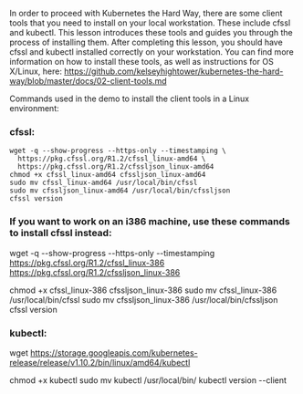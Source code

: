 In order to proceed with Kubernetes the Hard Way, there are some client tools that you need to install on your local workstation. These include cfssl and kubectl. This lesson introduces these tools and guides you through the process of installing them. After completing this lesson, you should have cfssl and kubectl installed correctly on your workstation.
You can find more information on how to install these tools, as well as instructions for OS X/Linux, here: https://github.com/kelseyhightower/kubernetes-the-hard-way/blob/master/docs/02-client-tools.md

Commands used in the demo to install the client tools in a Linux environment:

### cfssl:
```
wget -q --show-progress --https-only --timestamping \
  https://pkg.cfssl.org/R1.2/cfssl_linux-amd64 \
  https://pkg.cfssl.org/R1.2/cfssljson_linux-amd64
chmod +x cfssl_linux-amd64 cfssljson_linux-amd64
sudo mv cfssl_linux-amd64 /usr/local/bin/cfssl
sudo mv cfssljson_linux-amd64 /usr/local/bin/cfssljson
cfssl version
```

### If you want to work on an i386 machine, use these commands to install cfssl instead:
  wget -q --show-progress --https-only --timestamping \
    https://pkg.cfssl.org/R1.2/cfssl_linux-386 \
    https://pkg.cfssl.org/R1.2/cfssljson_linux-386
  
  chmod +x cfssl_linux-386 cfssljson_linux-386
  sudo mv cfssl_linux-386 /usr/local/bin/cfssl
  sudo mv cfssljson_linux-386 /usr/local/bin/cfssljson
  cfssl version
  
### kubectl:
  wget https://storage.googleapis.com/kubernetes-release/release/v1.10.2/bin/linux/amd64/kubectl
  
  chmod +x kubectl
  sudo mv kubectl /usr/local/bin/
  kubectl version --client  
